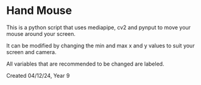 # Hand Mouse

This is a python script that uses mediapipe, cv2 and pynput to move your mouse around your screen.

It can be modified by changing the min and max x and y values to suit your screen and camera.

All variables that are recommended to be changed are labeled.

Created 04/12/24, Year 9
